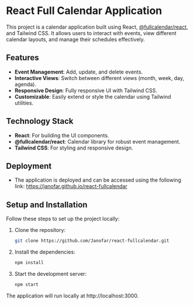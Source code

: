 # React Full Calendar Application

This project is a calendar application built using React, [@fullcalendar/react](https://fullcalendar.io/docs/react), and Tailwind CSS. It allows users to interact with events, view different calendar layouts, and manage their schedules effectively.

## Features

- **Event Management**: Add, update, and delete events.
- **Interactive Views**: Switch between different views (month, week, day, agenda).
- **Responsive Design**: Fully responsive UI with Tailwind CSS.
- **Customizable**: Easily extend or style the calendar using Tailwind utilities.

## Technology Stack

- **React**: For building the UI components.
- **@fullcalendar/react**: Calendar library for robust event management.
- **Tailwind CSS**: For styling and responsive design.

## Deployment
- The application is deployed and can be accessed using the following link: https://janofar.github.io/react-fullcalendar

## Setup and Installation

Follow these steps to set up the project locally:

1. Clone the repository:
   ```bash
   git clone https://github.com/Janofar/react-fullcalendar.git
2. Install the dependencies:
   ```bash
   npm install
4. Start the development server:
   ```bash
   npm start
The application will run locally at http://localhost:3000.

